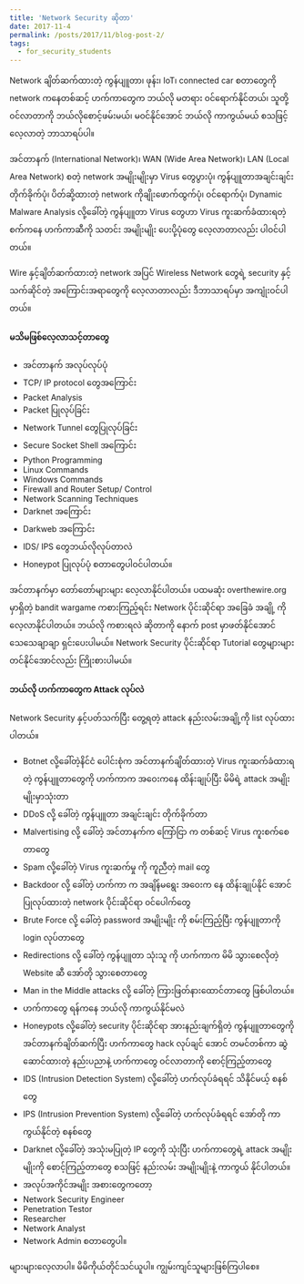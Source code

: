 ```yaml
---
title: 'Network Security ဆိုတာ'
date: 2017-11-4
permalink: /posts/2017/11/blog-post-2/
tags:
  - for_security_students
---
```


Network ချိတ်ဆက်ထားတဲ့ ကွန်ပျူတာ၊ ဖုန်း၊ IoT၊ connected car စတာတွေကို network ကနေတစ်ဆင့် ဟက်ကာတွေက ဘယ်လို မတရား ၀င်ရောက်နိုင်တယ်၊ သူတို့ ၀င်လာတာကို ဘယ်လိုစောင့်ဖမ်းမယ်၊ မ၀င်နိုင်အောင် ဘယ်လို ကာကွယ်မယ် စသဖြင့် လေ့လာတဲ့ ဘာသာရပ်ပါ။

အင်တာနက် (International Network)၊ WAN (Wide Area Network)၊ LAN (Local Area Network) စတဲ့ network အမျိုးမျိုးမှာ Virus တွေပွားပုံ၊ ကွန်ပျူတာအချင်းချင်း တိုက်ခိုက်ပုံ၊ ပိတ်ဆို့ထားတဲ့ network ကိုချိုးဖောက်ထွက်ပုံ၊ ၀င်ရောက်ပုံ၊ Dynamic Malware Analysis လို့ခေါ်တဲ့ ကွန်ပျူတာ Virus တွေဟာ Virus ကူးဆက်ခံထားရတဲ့ စက်ကနေ ဟက်ကာဆီကို သတင်း အမျိုးမျိုး ပေးပို့ပုံတွေ လေ့လာတာလည်း ပါဝင်ပါတယ်။

Wire နှင့်ချိတ်ဆက်ထားတဲ့ network အပြင် Wireless Network တွေရဲ့ security နှင့် သက်ဆိုင်တဲ့ အကြောင်းအရာတွေကို လေ့လာတာလည်း ဒီဘာသာရပ်မှာ အကျုံးဝင်ပါတယ်။

#### မသိမဖြစ်လေ့လာသင့်တာတွေ

* အင်တာနက် အလုပ်လုပ်ပုံ
* TCP/ IP protocol တွေအကြောင်း
* Packet Analysis
* Packet ပြုလုပ်ခြင်း
* Network Tunnel တွေပြုလုပ်ခြင်း
* Secure Socket Shell အကြောင်း
* Python Programming
* Linux Commands
* Windows Commands
* Firewall and Router Setup/ Control
* Network Scanning Techniques
* Darknet အကြောင်း
* Darkweb အကြောင်း
* IDS/ IPS တွေဘယ်လိုလုပ်တာလဲ
* Honeypot ပြုလုပ်ပုံ စတာတွေပါဝင်ပါတယ်။

အင်တာနက်မှာ တော်တော်များများ လေ့လာနိုင်ပါတယ်။ ပထမဆုံး overthewire.org မှာရှိတဲ့ bandit wargame ကစားကြည့်ရင်း Network ပိုင်းဆိုင်ရာ အခြေခံ အချို့ ကို လေ့လာနိုင်ပါတယ်။ ဘယ်လို ကစားရလဲ ဆိုတာကို နောက် post မှာဖတ်နိုင်အောင် သေသေချာချာ ရှင်းပေးပါမယ်။ Network Security ပိုင်းဆိုင်ရာ Tutorial တွေများများတင်နိုင်အောင်လည်း ကြိုးစားပါမယ်။

#### ဘယ်လို ဟက်ကာတွေက Attack လုပ်လဲ

Network Security နှင့်ပတ်သက်ပြီး တွေ့ရတဲ့ attack နည်းလမ်းအချို့ကို list လုပ်ထားပါတယ်။
* Botnet လို့ခေါ်တဲ့နိင်ငံ ပေါင်းစုံက အင်တာနက်ချိတ်ထားတဲ့ Virus ကူးဆက်ခံထားရတဲ့ ကွန်ပျူတာတွေကို ဟက်ကာက အဝေးကနေ ထိန်းချုပ်ပြီး မိမိရဲ့ attack အမျိုးမျိုးမှာသုံးတာ
* DDoS လို့ ခေါ်တဲ့ ကွန်ပျူတာ အချင်းချင်း တိုက်ခိုက်တာ
* Malvertising လို့ ခေါ်တဲ့ အင်တာနက်က ကြော်ငြာ က တစ်ဆင့် Virus ကူးစက်စေတာတွေ
* Spam လို့ခေါ်တဲ့ Virus ကူးဆက်မှု ကို ကူညီတဲ့ mail တွေ
* Backdoor လို့ ခေါ်တဲ့ ဟက်ကာ က အချိန်မရွေး အဝေးက နေ ထိန်းချုပ်နိုင် အောင်ပြုလုပ်ထားတဲ့ network ပိုင်းဆိုင်ရာ ၀င်ပေါက်တွေ
* Brute Force လို့ ခေါ်တဲ့ password အမျိုးမျိုး ကို စမ်းကြည့်ပြီး ကွန်ပျူတာကို login လုပ်တာတွေ
* Redirections လို့ ခေါ်တဲ့ ကွန်ပျူတာ သုံးသူ ကို ဟက်ကာက မိမိ သွားစေလိုတဲ့ Website ဆီ အော်တို သွားစေတာတွေ
* Man in the Middle attacks လို့ ခေါ်တဲ့ ကြားဖြတ်နားထောင်တာတွေ ဖြစ်ပါတယ်။
* ဟက်ကာတွေ ရန်ကနေ ဘယ်လို ကာကွယ်နိုင်မလဲ
* Honeypots လို့ခေါ်တဲ့ security ပိုင်းဆိုင်ရာ အားနည်းချက်ရှိတဲ့ ကွန်ပျူတာတွေကို အင်တာနက်ချိတ်ဆက်ပြီး ဟက်ကာတွေ hack လုပ်ချင် အောင် တမင်တစ်ကာ ဆွဲဆောင်ထားတဲ့ နည်းပညာနဲ့ ဟက်ကာတွေ ဝင်လာတာကို စောင့်ကြည့်တာတွေ
* IDS (Intrusion Detection System) လို့ခေါ်တဲ့ ဟက်လုပ်ခံရရင် သိနိုင်မယ့် စနစ်တွေ
* IPS (Intrusion Prevention System) လို့ခေါ်တဲ့ ဟက်လုပ်ခံရရင် အော်တို ကာကွယ်နိုင်တဲ့ စနစ်တွေ
* Darknet လို့ခေါ်တဲ့ အသုံးမပြုတဲ့ IP တွေကို သုံးပြီး ဟက်ကာတွေရဲ့ attack အမျိုးမျိုးကို စောင့်ကြည့်တာတွေ စသဖြင့် နည်းလမ်း အမျိုးမျိုးနဲ့ ကာကွယ် နိုင်ပါတယ်။
* အလုပ်အကိုင်အမျိုး အစားတွေကတော့
* Network Security Engineer
* Penetration Testor
* Researcher
* Network Analyst
* Network Admin စတာတွေပါ။

များများလေ့လာပါ။ မိမိကိုယ်တိုင်သင်ယူပါ။ ကျွမ်းကျင်သူများဖြစ်ကြပါစေ။